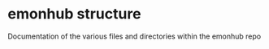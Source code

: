 emonhub structure
============

Documentation of the various files and directories within the emonhub repo
